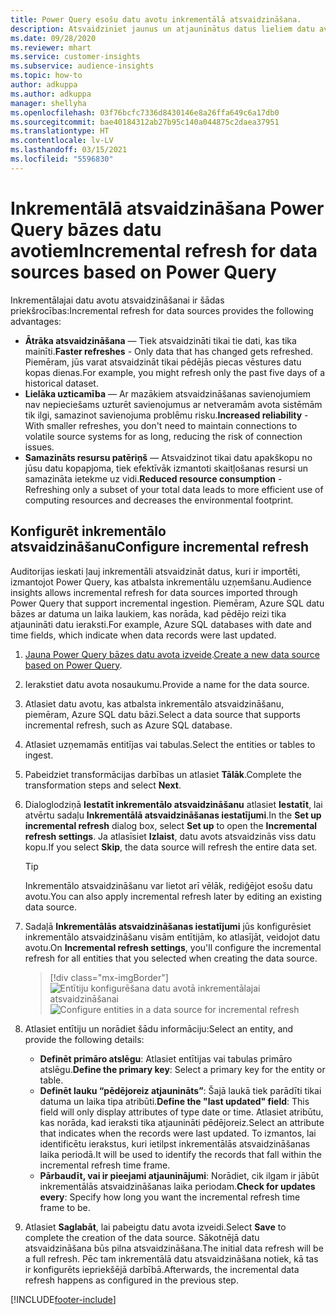 ```yaml
---
title: Power Query esošu datu avotu inkrementālā atsvaidzināšana.
description: Atsvaidziniet jaunus un atjauninātus datus lieliem datu avotiem, kas balstīti Power Query.
ms.date: 09/28/2020
ms.reviewer: mhart
ms.service: customer-insights
ms.subservice: audience-insights
ms.topic: how-to
author: adkuppa
ms.author: adkuppa
manager: shellyha
ms.openlocfilehash: 03f76bcfc7336d8430146e8a26ffa649c6a17db0
ms.sourcegitcommit: bae40184312ab27b95c140a044875c2daea37951
ms.translationtype: HT
ms.contentlocale: lv-LV
ms.lasthandoff: 03/15/2021
ms.locfileid: "5596830"
---
```

# <a name="incremental-refresh-for-data-sources-based-on-power-query"></a><span data-ttu-id="ff419-103">Inkrementālā atsvaidzināšana Power Query bāzes datu avotiem</span><span class="sxs-lookup"><span data-stu-id="ff419-103">Incremental refresh for data sources based on Power Query</span></span>

<span data-ttu-id="ff419-104">Inkrementālajai datu avotu atsvaidzināšanai ir šādas priekšrocības:</span><span class="sxs-lookup"><span data-stu-id="ff419-104">Incremental refresh for data sources provides the following advantages:</span></span>

- <span data-ttu-id="ff419-105">**Ātrāka atsvaidzināšana** — Tiek atsvaidzināti tikai tie dati, kas tika mainīti.</span><span class="sxs-lookup"><span data-stu-id="ff419-105">**Faster refreshes** - Only data that has changed gets refreshed.</span></span> <span data-ttu-id="ff419-106">Piemēram, jūs varat atsvaidzināt tikai pēdējās piecas vēstures datu kopas dienas.</span><span class="sxs-lookup"><span data-stu-id="ff419-106">For example, you might refresh only the past five days of a historical dataset.</span></span>
- <span data-ttu-id="ff419-107">**Lielāka uzticamība** — Ar mazākiem atsvaidzināšanas savienojumiem nav nepieciešams uzturēt savienojumus ar netveramām avota sistēmām tik ilgi, samazinot savienojuma problēmu risku.</span><span class="sxs-lookup"><span data-stu-id="ff419-107">**Increased reliability** - With smaller refreshes, you don't need to maintain connections to volatile source systems for as long, reducing the risk of connection issues.</span></span>
- <span data-ttu-id="ff419-108">**Samazināts resursu patēriņš** — Atsvaidzinot tikai datu apakškopu no jūsu datu kopapjoma, tiek efektīvāk izmantoti skaitļošanas resursi un samazināta ietekme uz vidi.</span><span class="sxs-lookup"><span data-stu-id="ff419-108">**Reduced resource consumption** - Refreshing only a subset of your total data leads to more efficient use of computing resources and decreases the environmental footprint.</span></span>

## <a name="configure-incremental-refresh"></a><span data-ttu-id="ff419-109">Konfigurēt inkrementālo atsvaidzināšanu</span><span class="sxs-lookup"><span data-stu-id="ff419-109">Configure incremental refresh</span></span>

<span data-ttu-id="ff419-110">Auditorijas ieskati ļauj inkrementāli atsvaidzināt datus, kuri ir importēti, izmantojot Power Query, kas atbalsta inkrementālu uzņemšanu.</span><span class="sxs-lookup"><span data-stu-id="ff419-110">Audience insights allows incremental refresh for data sources imported through Power Query that support incremental ingestion.</span></span> <span data-ttu-id="ff419-111">Piemēram, Azure SQL datu bāzes ar datuma un laika laukiem, kas norāda, kad pēdējo reizi tika atjaunināti datu ieraksti.</span><span class="sxs-lookup"><span data-stu-id="ff419-111">For example, Azure SQL databases with date and time fields, which indicate when data records were last updated.</span></span>

1. <span data-ttu-id="ff419-112">[Jauna Power Query bāzes datu avota izveide](connect-power-query.md).</span><span class="sxs-lookup"><span data-stu-id="ff419-112">[Create a new data source based on Power Query](connect-power-query.md).</span></span>

1. <span data-ttu-id="ff419-113">Ierakstiet datu avota nosaukumu.</span><span class="sxs-lookup"><span data-stu-id="ff419-113">Provide a name for the data source.</span></span>

1. <span data-ttu-id="ff419-114">Atlasiet datu avotu, kas atbalsta inkrementālo atsvaidzināšanu, piemēram, Azure SQL datu bāzi.</span><span class="sxs-lookup"><span data-stu-id="ff419-114">Select a data source that supports incremental refresh, such as Azure SQL database.</span></span>

1. <span data-ttu-id="ff419-115">Atlasiet uzņemamās entitījas vai tabulas.</span><span class="sxs-lookup"><span data-stu-id="ff419-115">Select the entities or tables to ingest.</span></span>

1. <span data-ttu-id="ff419-116">Pabeidziet transformācijas darbības un atlasiet **Tālāk**.</span><span class="sxs-lookup"><span data-stu-id="ff419-116">Complete the transformation steps and select **Next**.</span></span>

1. <span data-ttu-id="ff419-117">Dialoglodziņā **Iestatīt inkrementālo atsvaidzināšanu** atlasiet **Iestatīt**, lai atvērtu sadaļu **Inkrementālā atsvaidzināšanas iestatījumi**.</span><span class="sxs-lookup"><span data-stu-id="ff419-117">In the **Set up incremental refresh** dialog box, select **Set up** to open the **Incremental refresh settings**.</span></span> <span data-ttu-id="ff419-118">Ja atlasīsiet **Izlaist**, datu avots atsvaidzinās viss datu kopu.</span><span class="sxs-lookup"><span data-stu-id="ff419-118">If you select **Skip**, the data source will refresh the entire data set.</span></span>
   > [!TIP]
   > <span data-ttu-id="ff419-119">Inkrementālo atsvaidzināšanu var lietot arī vēlāk, rediģējot esošu datu avotu.</span><span class="sxs-lookup"><span data-stu-id="ff419-119">You can also apply incremental refresh later by editing an existing data source.</span></span>

1. <span data-ttu-id="ff419-120">Sadaļā **Inkrementālās atsvaidzināšanas iestatījumi** jūs konfigurēsiet inkrementālo atsvaidzināšanu visām entītijām, ko atlasījāt, veidojot datu avotu.</span><span class="sxs-lookup"><span data-stu-id="ff419-120">On **Incremental refresh settings**, you'll configure the incremental refresh for all entities that you selected when creating the data source.</span></span>

   > [!div class="mx-imgBorder"]
   > <span data-ttu-id="ff419-121">![Entītiju konfigurēšana datu avotā inkrementālajai atsvaidzināšanai](media/incremental-refresh-settings.png "Entītiju konfigurēšana datu avotā inkrementālajai atsvaidzināšanai")</span><span class="sxs-lookup"><span data-stu-id="ff419-121">![Configure entities in a data source for incremental refresh](media/incremental-refresh-settings.png "Configure entities in a data source for incremental refresh")</span></span>

1. <span data-ttu-id="ff419-122">Atlasiet entītiju un norādiet šādu informāciju:</span><span class="sxs-lookup"><span data-stu-id="ff419-122">Select an entity, and provide the following details:</span></span>

   - <span data-ttu-id="ff419-123">**Definēt primāro atslēgu**: Atlasiet entītijas vai tabulas primāro atslēgu.</span><span class="sxs-lookup"><span data-stu-id="ff419-123">**Define the primary key**: Select a primary key for the entity or table.</span></span>
   - <span data-ttu-id="ff419-124">**Definēt lauku “pēdējoreiz atjaunināts”**: Šajā laukā tiek parādīti tikai datuma un laika tipa atribūti.</span><span class="sxs-lookup"><span data-stu-id="ff419-124">**Define the "last updated" field**: This field will only display attributes of type date or time.</span></span> <span data-ttu-id="ff419-125">Atlasiet atribūtu, kas norāda, kad ieraksti tika atjaunināti pēdējoreiz.</span><span class="sxs-lookup"><span data-stu-id="ff419-125">Select an attribute that indicates when the records were last updated.</span></span> <span data-ttu-id="ff419-126">To izmantos, lai identificētu ierakstus, kuri ietilpst inkrementālās atsvaidzināšanas laika periodā.</span><span class="sxs-lookup"><span data-stu-id="ff419-126">It will be used to identify the records that fall within the incremental refresh time frame.</span></span>
   - <span data-ttu-id="ff419-127">**Pārbaudīt, vai ir pieejami atjauninājumi**: Norādiet, cik ilgam ir jābūt inkrementālās atsvaidzināšanas laika periodam.</span><span class="sxs-lookup"><span data-stu-id="ff419-127">**Check for updates every**: Specify how long you want the incremental refresh time frame to be.</span></span>

1. <span data-ttu-id="ff419-128">Atlasiet **Saglabāt**, lai pabeigtu datu avota izveidi.</span><span class="sxs-lookup"><span data-stu-id="ff419-128">Select **Save** to complete the creation of the data source.</span></span> <span data-ttu-id="ff419-129">Sākotnējā datu atsvaidzināšana būs pilna atsvaidzināšana.</span><span class="sxs-lookup"><span data-stu-id="ff419-129">The initial data refresh will be a full refresh.</span></span> <span data-ttu-id="ff419-130">Pēc tam inkrementālā datu atsvaidzināšana notiek, kā tas ir konfigurēts iepriekšējā darbībā.</span><span class="sxs-lookup"><span data-stu-id="ff419-130">Afterwards, the incremental data refresh happens as configured in the previous step.</span></span>


[!INCLUDE[footer-include](../includes/footer-banner.md)]